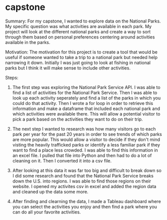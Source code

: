 # capstone
Summary:
For my capstone, I wanted to explore data on the National Parks. My specific question was what activities are available in each park. My project will look at the different national parks and create a way to sort through them based on personal preferences centering around activities available in the parks. 

Motivation:
The motivation for this project is to create a tool that would be useful if someone wanted to take a trip to a national park but needed help narrowing it down. Initially I was just going to look at fishing in national parks but I think it will make sense to include other activities.

Steps:
1. The first step was exploring the National Park Service API. I was able to find a list of activities for the National Park Service. Then I was able to look up each activity seperately and find a list of the parks in which you could do that activity. Then I wrote a for loop in order to retrieve this information and make a dataframe that included each national park and which activities were available there. This will allow a potential visitor to pick a park based on the activities they want to do on their trip.

2. The next step I wanted to research was how many visitors go to each park per year for the past 20 years in order to see trends of which parks are more popular. This would allow a visitor to decide if they don't mind visting the heavily trafficked parks or identify a less familiar park if they want to find a place less crowded. I was able to find this information in an excel file. I pulled that file into Python and then had to do a lot of cleaning on it. Then I converted it into a csv file.

3. After looking at this data it was far too big and difficult to break down so I did some research and found that the National Park Service breaks down the U.S. into regions. I was able to find those regions on their website. I opened my activites csv in excel and added the region data and cleaned up the data some more.

4. After finding and clearning the data, I made a Tableau dashboard where you can select the activities you enjoy and then find a park where you can do all your favorite activities.